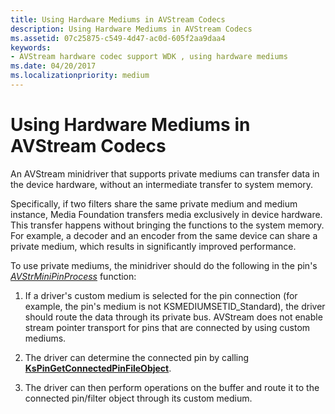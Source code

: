 ```yaml
---
title: Using Hardware Mediums in AVStream Codecs
description: Using Hardware Mediums in AVStream Codecs
ms.assetid: 07c25875-c549-4d47-ac0d-605f2aa9daa4
keywords:
- AVStream hardware codec support WDK , using hardware mediums
ms.date: 04/20/2017
ms.localizationpriority: medium
---
```


# Using Hardware Mediums in AVStream Codecs


An AVStream minidriver that supports private mediums can transfer data in the device hardware, without an intermediate transfer to system memory.

Specifically, if two filters share the same private medium and medium instance, Media Foundation transfers media exclusively in device hardware. This transfer happens without bringing the functions to the system memory. For example, a decoder and an encoder from the same device can share a private medium, which results in significantly improved performance.

To use private mediums, the minidriver should do the following in the pin's [*AVStrMiniPinProcess*](https://msdn.microsoft.com/library/windows/hardware/ff556351) function:

1.  If a driver's custom medium is selected for the pin connection (for example, the pin's medium is not KSMEDIUMSETID\_Standard), the driver should route the data through its private bus. AVStream does not enable stream pointer transport for pins that are connected by using custom mediums.

2.  The driver can determine the connected pin by calling [**KsPinGetConnectedPinFileObject**](https://msdn.microsoft.com/library/windows/hardware/ff563508).

3.  The driver can then perform operations on the buffer and route it to the connected pin/filter object through its custom medium.

 

 




